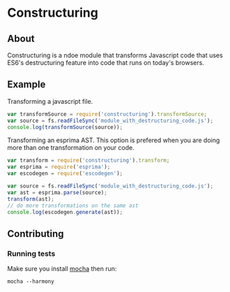 # Constructuring

## About

Constructuring is a ndoe module that transforms Javascript code that uses ES6's
destructuring feature into code that runs on today's browsers.

## Example

Transforming a javascript file.
```js
var transformSource = require('constructuring').transformSource;
var source = fs.readFileSync('module_with_destructuring_code.js');
console.log(transformSource(source));
```

Transforming an esprima AST. This option is prefered when you are doing
more than one transformation on your code.
```js
var transform = require('constructuring').transform;
var esprima = require('esprima');
var escodegen = require('escodegen');

var source = fs.readFileSync('module_with_destructuring_code.js');
var ast = esprima.parse(source);
transform(ast);
// do more transformations on the same ast
console.log(escodegen.generate(ast));
```

## Contributing

### Running tests

Make sure you install [mocha](http://visionmedia.github.io/mocha/#installation) then run:

```
mocha --harmony
```
